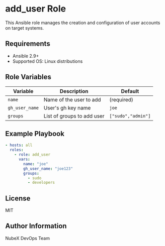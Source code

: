 # add_user Role

This Ansible role manages the creation and configuration of user accounts on target systems.

## Requirements

- Ansible 2.9+
- Supported OS: Linux distributions

## Role Variables

| Variable       | Description                | Default           |
|----------------|---------------------------|--------------------|
| `name`         | Name of the user to add   | (required)         |
| `gh_user_name` | User's gh key name        | `joe`        |
| `groups`       | List of groups to add user| `["sudo","admin"]` |

## Example Playbook

```yaml
- hosts: all
  roles:
    - role: add_user
      vars:
        name: "joe"
        gh_user_name: "joe123"
        groups: 
          - sudo
          - developers
```

## License

MIT

## Author Information

NubeX DevOps Team